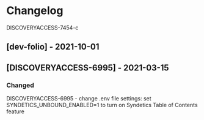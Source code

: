 # Changelog

DISCOVERYACCESS-7454-c

## [dev-folio] - 2021-10-01

## [DISCOVERYACCESS-6995] - 2021-03-15
### Changed
DISCOVERYACCESS-6995 - change .env file settings: set SYNDETICS_UNBOUND_ENABLED=1 to turn on Syndetics Table of Contents feature
